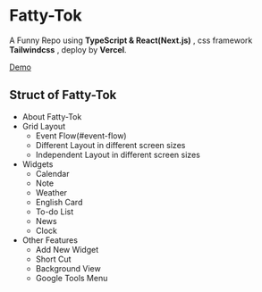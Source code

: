 # Fatty-Tok

A Funny Repo using **TypeScript & React(Next.js)** , css framework **Tailwindcss** , deploy by **Vercel**.

<a href="https://chrome.google.com/webstore/detail/tabshaker/eigbinbgomoampdljpjabchdempfileg">
Demo
</a>

## Struct of Fatty-Tok

- About Fatty-Tok
- Grid Layout
  - Event Flow(#event-flow)
  - Different Layout in different screen sizes
  - Independent Layout in different screen sizes
- Widgets
  - Calendar
  - Note
  - Weather
  - English Card
  - To-do List
  - News
  - Clock
- Other Features
  - Add New Widget
  - Short Cut
  - Background View
  - Google Tools Menu
